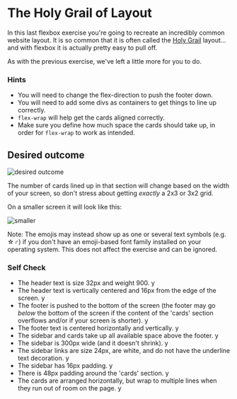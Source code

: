 # The Holy Grail of Layout

In this last flexbox exercise you're going to recreate an incredibly common website layout. It is so common that it is often called the [Holy Grail](https://www.google.com/search?q=holy+grail+layout&tbm=isch&sclient=img) layout... and with flexbox it is actually pretty easy to pull off.

As with the previous exercise, we've left a little more for you to do.

### Hints
- You will need to change the flex-direction to push the footer down.
- You will need to add some divs as containers to get things to line up correctly.
- `flex-wrap` will help get the cards aligned correctly.
-  Make sure you define how much space the cards should take up, in order for `flex-wrap` to work as intended.

## Desired outcome

![desired outcome](./desired-outcome.png)

The number of cards lined up in that section will change based on the width of your screen, so don't stress about getting _exactly_ a 2x3 or 3x2 grid.

On a smaller screen it will look like this:

![smaller](./desired-outcome-smaller.png)

Note: The emojis may instead show up as one or several text symbols (e.g. &#9734;&#9794;) if you don't have an emoji-based font family installed on your operating system. This does not affect the exercise and can be ignored.

### Self Check
- The header text is size 32px and weight 900. y
- The header text is vertically centered and 16px from the edge of the screen. y
- The footer is pushed to the bottom of the screen (the footer may go _below_ the bottom of the screen if the content of the 'cards' section overflows and/or if your screen is shorter). y
- The footer text is centered horizontally and vertically. y
- The sidebar and cards take up all available space above the footer. y
- The sidebar is 300px wide (and it doesn't shrink). y
- The sidebar links are size 24px, are white, and do not have the underline text decoration. y
- The sidebar has 16px padding. y
- There is 48px padding around the 'cards' section. y
- The cards are arranged horizontally, but wrap to multiple lines when they run out of room on the page. y
